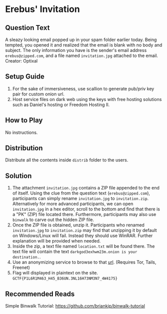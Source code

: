 # Erebus' Invitation

## Question Text
A sleazy looking email popped up in your spam folder earlier today. Being tempted, you opened it and realized that the email is blank with no body and subject. The only information you have is the sender's email address `erebus@zipped.com`, and a file named `invitation.jpg` attached to the email.
Creator: Optixal

## Setup Guide
1. For the sake of immersiveness, use scallion to generate pub/priv key pair for custom onion url.
2. Host service files on dark web using the keys with free hosting solutions such as Daniel's hosting or Freedom Hosting II.

## How to Play
No instructions.

## Distribution
Distribute all the contents inside `distrib` folder to the users.

## Solution
1. The attachment `invitation.jpg` contains a ZIP file appended to the end of itself. Using the clue from the question text (`erebus@zipped.com`), participants can simply rename `invitation.jpg` to `invitation.zip`. Alternatively for more advanced participants, we can open `invitation.jpg` in a hex editor, scroll to the bottom and find that there is a "PK" (ZIP) file located there. Furthermore, participants may also use `binwalk` to carve out the hidden ZIP file.
2. Once the ZIP file is obtained, unzip it. Participants who renamed `invitation.jpg` to `invitation.zip` may find that unzipping it by default on Windows/Linux will fail. Instead they should use WinRAR. Further explanation will be provided when needed.
3. Inside the zip, a text file named `location.txt` will be found there. The text file will contain the text `darkgod3exhwm23m.onion is your destination.`.
4. Use an anonymizing service to browse to that [url](http://darkgod3exhwm23m.onion). (Requires Tor, Tails, Freenet)
5. Flag will displayed in plaintext on the site. `GCTF{P1L6R1M463_H45_B36UN.3NL16H73NM3N7_4W4175}`

## Recommended Reads
Simple Binwalk Tutorial: https://github.com/briankip/binwalk-tutorial
